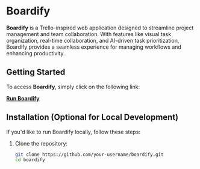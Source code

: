 # Boardify

**Boardify** is a Trello-inspired web application designed to streamline project management and team collaboration. With features like visual task organization, real-time collaboration, and AI-driven task prioritization, Boardify provides a seamless experience for managing workflows and enhancing productivity.

## Getting Started

To access **Boardify**, simply click on the following link:

**[Run Boardify]([https://boardify-kjqtkjw8g-noah2003s-projects.vercel.app](https://boardify-ebon.vercel.app/))**

## Installation (Optional for Local Development)

If you'd like to run Boardify locally, follow these steps:

1. Clone the repository:
   ```bash
   git clone https://github.com/your-username/boardify.git
   cd boardify

